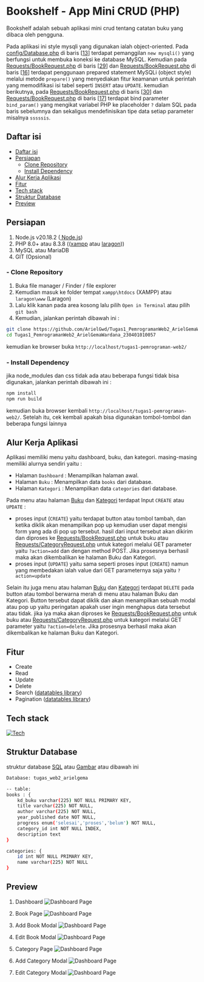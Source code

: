 # Bookshelf - App Mini CRUD (PHP)
Bookshelf adalah sebuah aplikasi mini crud tentang catatan buku yang dibaca oleh pengguna.   

Pada aplikasi ini style mysqli yang digunakan ialah object-oriented. Pada [config/Database.php](https://github.com/ArielGwd/tugas1-pemrograman-web2/blob/main/config/Database.php) di baris [[13](https://github.com/ArielGwd/tugas1-pemrograman-web2/blob/72b1c8c8d7a404a47a7374d0dcbf182c6ecbb305/config/Database.php#L13)] terdapat pemanggilan `new mysqli()` yang berfungsi untuk membuka koneksi ke database MySQL. Kemudian pada [Requests/BookRequest.php](Requests/BookRequest.php) di baris [[29](https://github.com/ArielGwd/Tugas1_PemrogramanWeb2_ArielGemaWardana_230401010057/blob/0958dff9c39bfa57eb4302a0ff5a4051fdb51bbc/Requests/BookRequest.php#L29)] dan [Requests/BookRequest.php](Requests/CategoryRequest.php) di baris [[16](https://github.com/ArielGwd/Tugas1_PemrogramanWeb2_ArielGemaWardana_230401010057/blob/0958dff9c39bfa57eb4302a0ff5a4051fdb51bbc/Requests/CategoryRequest.php#L16)] terdapat penggunaan prepared statement MySQLi (object style) melalui metode `prepare()` yang menyediakan fitur keamanan untuk perintah yang memodifikasi isi tabel seperti `INSERT` atau `UPDATE`. kemudian berikutnya, pada [Requests/BookRequest.php](Requests/BookRequest.php) di baris [[30](https://github.com/ArielGwd/Tugas1_PemrogramanWeb2_ArielGemaWardana_230401010057/blob/0958dff9c39bfa57eb4302a0ff5a4051fdb51bbc/Requests/BookRequest.php#L30)] dan [Requests/BookRequest.php](Requests/CategoryRequest.php) di baris [[17](https://github.com/ArielGwd/Tugas1_PemrogramanWeb2_ArielGemaWardana_230401010057/blob/0958dff9c39bfa57eb4302a0ff5a4051fdb51bbc/Requests/CategoryRequest.php#L17)] terdapat bind parameter `bind_param()` yang mengikat variabel PHP ke placeholder `?` dalam SQL pada baris sebelumnya dan sekaligus mendefinisikan tipe data setiap parameter misalnya `sssssis`.

## Daftar isi
- [Daftar isi](https://github.com/ArielGwd/Tugas1_PemrogramanWeb2_ArielGemaWardana_230401010057#daftar-isi)
- [Persiapan](https://github.com/ArielGwd/Tugas1_PemrogramanWeb2_ArielGemaWardana_230401010057#persiapan)
  - [Clone Repository](https://github.com/ArielGwd/Tugas1_PemrogramanWeb2_ArielGemaWardana_230401010057#--clone-repository)
  - [Install Dependency](https://github.com/ArielGwd/Tugas1_PemrogramanWeb2_ArielGemaWardana_230401010057#--install-dependency)
- [Alur Kerja Aplikasi](https://github.com/ArielGwd/Tugas1_PemrogramanWeb2_ArielGemaWardana_230401010057#alur-kerja-aplikasi)
- [Fitur](https://github.com/ArielGwd/Tugas1_PemrogramanWeb2_ArielGemaWardana_230401010057#fitur)
- [Tech stack](https://github.com/ArielGwd/Tugas1_PemrogramanWeb2_ArielGemaWardana_230401010057#tech-stack)
- [Struktur Database](https://github.com/ArielGwd/Tugas1_PemrogramanWeb2_ArielGemaWardana_230401010057/#struktur-database)
- [Preview](https://github.com/ArielGwd/Tugas1_PemrogramanWeb2_ArielGemaWardana_230401010057/#preview)

## Persiapan 
1. Node.js v20.18.2 ([ Node.js](https://nodejs.org/en/download)) 
2. PHP 8.0+ atau 8.3.8 (([xampp](https://www.apachefriends.org/download.html) atau [laragon](https://laragon.org/download/)))
3. MySQL atau MariaDB 
4. GIT (Opsional)

### - Clone Repository   
1. Buka file manager / Finder / file explorer
2. Kemudian masuk ke folder tempat `xampp\htdocs` (XAMPP) atau `laragon\www` (Laragon)
3. Lalu klik kanan pada area kosong lalu pilih `Open in Terminal` atau pilih `git bash`
4. Kemudian, jalankan perintah dibawah ini :
```bash
git clone https://github.com/ArielGwd/Tugas1_PemrogramanWeb2_ArielGemaWardana_230401010057.git
cd Tugas1_PemrogramanWeb2_ArielGemaWardana_230401010057 
```  

kemudian ke browser buka `http://localhost/tugas1-pemrograman-web2/`

### - Install Dependency
jika node_modules dan css tidak ada atau beberapa fungsi tidak bisa digunakan, jalankan perintah dibawah ini :
```bash
npm install
npm run build
``` 

kemudian buka browser kembali `http://localhost/tugas1-pemrograman-web2/`. Setelah itu, cek kembali apakah bisa digunakan tombol-tombol dan beberapa fungsi lainnya

## Alur Kerja Aplikasi
Aplikasi memiliki menu yaitu dashboard, buku, dan kategori. masing-masing memiliki alurnya sendiri yaitu :
- Halaman `Dashboard` : Menampilkan halaman awal.
- Halaman `Buku` : Menampilkan data `books` dari database.
- Halaman `Kategori` : Menampilkan data `categories` dari database.

Pada menu atau halaman [Buku](books/main.php) dan [Kategori](categories/main.php) terdapat Input `CREATE` atau `UPDATE` :
- proses input (`CREATE`) yaitu terdapat button atau tombol tambah, dan ketika diklik akan menampilkan pop up kemudian user dapat mengisi form yang ada di pop up tersebut. hasil dari input tersebut akan dikirim dan diproses ke [Requests/BookRequest.php](Requests/BookRequest.php) untuk buku atau [Requests/CategoryRequest.php](Requests/CategoryRequest.php) untuk kategori melalui GET parameter yaitu `?action=add` dan dengan method POST. Jika prosesnya berhasil maka akan dikembalikan ke halaman Buku dan Kategori. 
- proses input (`UPDATE`) yaitu sama seperti proses input (`CREATE`) namun yang membedakan ialah value dari GET parameternya saja yaitu `?action=update`

Selain itu juga menu atau halaman [Buku](books/main.php) dan [Kategori](categories/main.php) terdapat `DELETE` pada button atau tombol berwarna merah di menu atau halaman Buku dan Kategori. Button tersebut dapat diklik dan akan menampilkan sebuah modal atau pop up yaitu peringatan apakah user ingin menghapus data tersebut atau tidak. jika iya maka akan diproses ke [Requests/BookRequest.php](Requests/BookRequest.php) untuk buku atau [Requests/CategoryRequest.php](Requests/CategoryRequest.php) untuk kategori melalui GET parameter yaitu `?action=delete`. Jika prosesnya berhasil maka akan dikembalikan ke halaman Buku dan Kategori. 

## Fitur
- Create
- Read
- Update
- Delete
- Search ([datatables library](https://datatables.net/))
- Pagination ([datatables library](https://datatables.net/))

## Tech stack
[![Tech](https://skillicons.dev/icons?i=tailwind,php,mysql,js,npm&perline=6)](https://skillicons.dev)
  
## Struktur Database
struktur database [SQL](tugas_web2_arielgema.sql) atau [Gambar](assets/img/preview/database.png) atau dibawah ini
```bash
Database: tugas_web2_arielgema 

-- table: 
books : {
    kd_buku varchar(225) NOT NULL PRIMARY KEY,
    title varchar(225) NOT NULL, 
    author varchar(225) NOT NULL, 
    year_published date NOT NULL,
    progress enum('selesai','proses','belum') NOT NULL,
    category_id int NOT NULL INDEX,
    description text
}

categories: {
    id int NOT NULL PRIMARY KEY,
    name varchar(225) NOT NULL
} 
``` 

## Preview  
1. Dashboard
![Dashboard Page](assets/img/preview/dashboard.png)
 
2. Book Page
![Dashboard Page](assets/img/preview/buku.png)

3. Add Book Modal
![Dashboard Page](assets/img/preview/tambah-buku.png)

4. Edit Book Modal
![Dashboard Page](assets/img/preview/ubah-buku.png)

5. Category Page
![Dashboard Page](assets/img/preview/kategori.png)

6. Add Category Modal
![Dashboard Page](assets/img/preview/tambah-kategori.png)

7. Edit Category Modal
![Dashboard Page](assets/img/preview/ubah-kategori.png)
